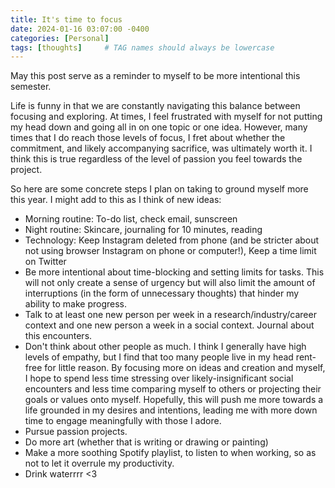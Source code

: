 ```yaml
---
title: It's time to focus
date: 2024-01-16 03:07:00 -0400
categories: [Personal]
tags: [thoughts]     # TAG names should always be lowercase
---
```


May this post serve as a reminder to myself to be more intentional this semester. 

Life is funny in that we are constantly navigating this balance between focusing and exploring. At times, I feel frustrated with myself for not putting my head down and going all in on one topic or one idea. However, many times that I do reach those levels of focus, I fret about whether the commitment, and likely accompanying sacrifice, was ultimately worth it. I think this is true regardless of the level of passion you feel towards the project. 


So here are some concrete steps I plan on taking to ground myself more this year. I might add to this as I think of new ideas:
* Morning routine: To-do list, check email, sunscreen
* Night routine: Skincare, journaling for 10 minutes, reading
* Technology: Keep Instagram deleted from phone (and be stricter about not using browser Instagram on phone or computer!), Keep a time limit on Twitter
* Be more intentional about time-blocking and setting limits for tasks. This will not only create a sense of urgency but will also limit the amount of interruptions (in the form of unnecessary thoughts) that hinder my ability to make progress.
* Talk to at least one new person per week in a research/industry/career context and one new person a week in a social context. Journal about this encounters.
* Don't think about other people as much. I think I generally have high levels of empathy, but I find that too many people live in my head rent-free for little reason. By focusing more on ideas and creation and myself, I hope to spend less time stressing over likely-insignificant social encounters and less time comparing myself to others or projecting their goals or values onto myself. Hopefully, this will push me more towards a life grounded in my desires and intentions, leading me with more down time to engage meaningfully with those I adore.
* Pursue passion projects.
* Do more art (whether that is writing or drawing or painting)
* Make a more soothing Spotify playlist, to listen to when working, so as not to let it overrule my productivity.
* Drink waterrrr <3






